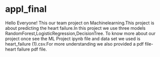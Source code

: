 # appl_final
Hello Everyone!
This our team project on Machinelearning.This project is about predicting the heart failure.In this project we use three models RandomForest,LogisticRegression,DecisionTree.
To know more about our project once see the ML Project ipynb file and data set we used is heart_failure (1).csv.For more understanding we also provided a pdf file-heart failure pdf file.
